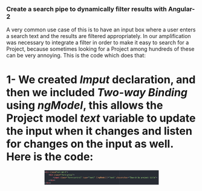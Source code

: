 
### Create a search pipe to dynamically filter results with Angular-2
A very common use case of this is to have an input box where a user enters a search text and the results are filtered appropriately.
In our amplification was necessary to integrate a filter in order to make it easy to search for a Project, because sometimes looking for a Project among hundreds of these can be very annoying.
This is the code which does that:

# 1- We created _Imput_ declaration, and then we included _Two-way Binding_ using _ngModel_, this allows the Project model _text_ variable to update the input when it changes and listen for changes on the input as well. Here is the code:
<p align="center"><img width="60%" src="project-documentation/screenshots/input-search.png"></p>
